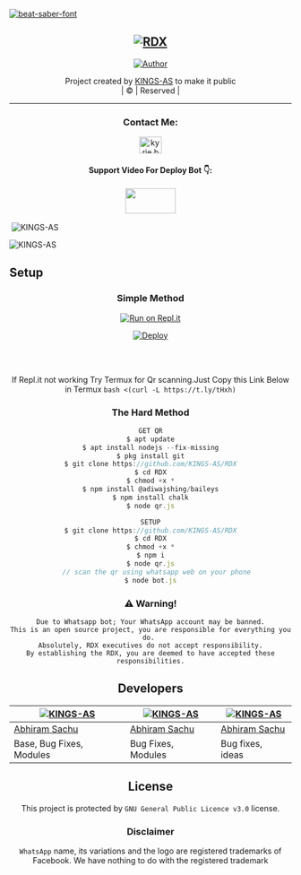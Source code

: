 
<a href="https://fontmeme.com/beat-saber-font/"><img src="https://fontmeme.com/permalink/211209/63c651c805c050b8d8be8cdfbd470d40.png" alt="beat-saber-font" border="0"></a>
<div align="center">

## [![RDX](https://readme-typing-svg.herokuapp.com?font=Road+Rage&color=0000FF&lines=Welcome+to+RDX+WA+Bot+repo;Created+by+ABHIRAM+SACHU;This+is+the+Best++Bgm+bot;With+more+features)](https://bit.ly/2VM4lxF)


  <p align="center">
<a href="https://github.com/KINGS-AS"><img title="Author" src="https://img.shields.io/badge/Author-KINGS-AS/RDX?color=blue&style=for-the-badge&logo=whatsapp"></a>
</p>
</div>
<p align="center">
Project created by <a href="https://github.com/KINGS-AS">KINGS-AS</a> to make it public
    <br>
       | © |
        Reserved |
    <br> 
</p>

----

<h3 align="center">Contact Me:</h3>
<p align="center">
<a href="https://instagram.com/sachu_abhiram_aj?utm_medium=copy_link" target="blank"><img align="center" src="https://cdn.jsdelivr.net/npm/simple-icons@3.0.1/icons/instagram.svg" alt="kyrie.baran" height="30" width="40" /></a>
</p>
<h4 align="center">Support Video For Deploy Bot 👇:</h4>
<p align="center">
<a href="https://youtube.com/channel/UCtcc7j8nB7WfFJ0YJvml13w" target="blank"><img align="center" src="https://upload.wikimedia.org/wikipedia/commons/thumb/e/e1/Logo_of_YouTube_%282015-2017%29.svg/1200px-Logo_of_YouTube_%282015-2017%29.svg.png" height="45" width="90" /></a>
</p>
  

<p align="center">

<p>&nbsp;<img align="center" src="https://github-readme-stats.vercel.app/api?username=KINGS-AS&show_icons=true&theme=dark&locale=en" alt="KINGS-AS" /></p>

<p><img align="center" src="https://github-readme-streak-stats.herokuapp.com/?user=KINGS-AS&theme=dark" alt="KINGS-AS" /></p>
</p>


## Setup
<div align="center">

  ### Simple Method
  
[![Run on Repl.it](https://www.linkpicture.com/q/Untitled-3_10.jpg)](https://replit.com/@phaticusthiccy/WhatsAsena-QR)

[![Deploy](https://www.linkpicture.com/q/heroku.jpg)](https://heroku.com/deploy?template=https://github.com/KINGS-AS/RDX.git)
     </div>
<br>
<br >
 
<div align="center">

  If Repl.it not working Try Termux for Qr scanning.Just Copy this Link Below in Termux
```bash <(curl -L https://t.ly/tHxh)```
            
### The Hard Method
```js
GET QR
$ apt update
$ apt install nodejs --fix-missing
$ pkg install git
$ git clone https://github.com/KINGS-AS/RDX
$ cd RDX
$ chmod +x *
$ npm install @adiwajshing/baileys
$ npm install chalk
$ node qr.js
```
      
```js
SETUP
$ git clone https://github.com/KINGS-AS/RDX
$ cd RDX
$ chmod +x *
$ npm i
$ node qr.js
   // scan the qr using whatsapp web on your phone
$ node bot.js
```


### ⚠️ Warning! 
```
Due to Whatsapp bot; Your WhatsApp account may be banned.
This is an open source project, you are responsible for everything you do. 
Absolutely, RDX executives do not accept responsibility.
By establishing the RDX, you are deemed to have accepted these responsibilities.
```

## Developers
  <div align="center">
    
  [![KINGS-AS](https://github.com/KINGS-AS.png?size=100)](https://github.com/KINGS-AS) | [![KINGS-AS](https://github.com/KINGS-AS.png?size=100)](https://github.com/KINGS-AS) | [![KINGS-AS](https://github.com/KINGS-AS.png?size=100)](https://github.com/KINGS-AS) 
----|----|----
[Abhiram Sachu](https://github.com/KINGS-AS) | [Abhiram Sachu](https://github.com/KINGS-AS) | [Abhiram Sachu](https://github.com/KINGS-AS)
Base, Bug Fixes, Modules | Bug Fixes, Modules | Bug fixes, ideas
  </div>


        
        
## License
This project is protected by `GNU General Public Licence v3.0` license.

### Disclaimer
`WhatsApp` name, its variations and the logo are registered trademarks of Facebook. We have nothing to do with the registered trademark
